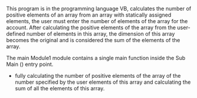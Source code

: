 ﻿This program is in the programming language VB,
calculates the number of positive elements of an array from an array with statically assigned elements,
the user must enter the number of elements of the array for the account.
After calculating the positive elements of the array from the user-defined number of elements in this array,
the dimension of this array becomes the original and is considered the sum of the elements of the array.

The main Module1 module contains a single main function inside the Sub Main () entry point.
- fully calculating the number of positive elements of the array of the number specified by the user
elements of this array and calculating the sum of all the elements of this array.